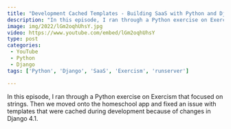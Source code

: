 ```yaml
---
title: "Development Cached Templates - Building SaaS with Python and Django #150"
description: "In this episode, I ran through a Python exercise on Exercism that focused on strings. Then we moved onto the homeschool app and fixed an issue with templates that were cached during development because of changes in Django 4.1."
image: img/2022/lGm2oqhUhsY.jpg
video: https://www.youtube.com/embed/lGm2oqhUhsY
type: post
categories:
 - YouTube
 - Python
 - Django
tags: ['Python', 'Django', 'SaaS', 'Exercism', 'runserver']

---
```


In this episode, I ran through a Python exercise on Exercism that focused on strings. Then we moved onto the homeschool app and fixed an issue with templates that were cached during development because of changes in Django 4.1.
